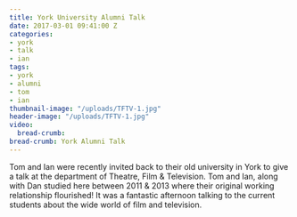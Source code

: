 ```yaml
---
title: York University Alumni Talk
date: 2017-03-01 09:41:00 Z
categories:
- york
- talk
- ian
tags:
- york
- alumni
- tom
- ian
thumbnail-image: "/uploads/TFTV-1.jpg"
header-image: "/uploads/TFTV-1.jpg"
video:
  bread-crumb: 
bread-crumb: York Alumni Talk
---
```


Tom and Ian were recently invited back to their old university in York to give a talk at the department of Theatre, Film & Television. Tom and Ian, along with Dan studied here between 2011 & 2013 where their original working relationship flourished! It was a fantastic afternoon talking to the current students about the wide world of film and television.